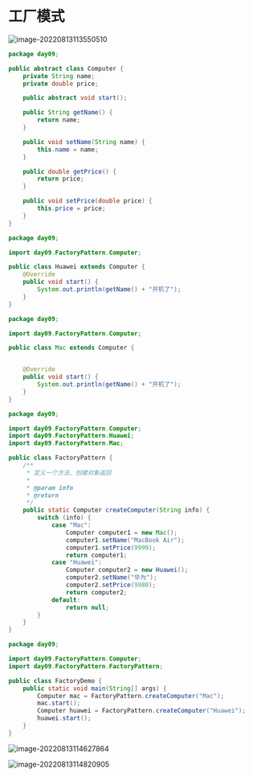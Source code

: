 # 工厂模式

![image-20220813113550510](https://raw.githubusercontent.com/redyouzi/images-for-blog/main/img02/202208131135600.png)

```java
package day09;

public abstract class Computer {
    private String name;
    private double price;

    public abstract void start();

    public String getName() {
        return name;
    }

    public void setName(String name) {
        this.name = name;
    }

    public double getPrice() {
        return price;
    }

    public void setPrice(double price) {
        this.price = price;
    }
}

```

```java
package day09;

import day09.FactoryPattern.Computer;

public class Huawei extends Computer {
    @Override
    public void start() {
        System.out.println(getName() + "开机了");
    }
}

```

```java
package day09;

import day09.FactoryPattern.Computer;

public class Mac extends Computer {


    @Override
    public void start() {
        System.out.println(getName() + "开机了");
    }
}

```

```java
package day09;

import day09.FactoryPattern.Computer;
import day09.FactoryPattern.Huawei;
import day09.FactoryPattern.Mac;

public class FactoryPattern {
    /**
     * 定义一个方法，创建对象返回
     *
     * @param info
     * @return
     */
    public static Computer createComputer(String info) {
        switch (info) {
            case "Mac":
                Computer computer1 = new Mac();
                computer1.setName("MacBook Air");
                computer1.setPrice(9999);
                return computer1;
            case "Huawei":
                Computer computer2 = new Huawei();
                computer2.setName("华为");
                computer2.setPrice(9980);
                return computer2;
            default:
                return null;
        }
    }
}

```

```java
package day09;

import day09.FactoryPattern.Computer;
import day09.FactoryPattern.FactoryPattern;

public class FactoryDemo {
    public static void main(String[] args) {
        Computer mac = FactoryPattern.createComputer("Mac");
        mac.start();
        Computer huawei = FactoryPattern.createComputer("Huawei");
        huawei.start();
    }
}

```

![image-20220813114627864](https://raw.githubusercontent.com/redyouzi/images-for-blog/main/img02/202208131146930.png)

![image-20220813114820905](https://raw.githubusercontent.com/redyouzi/images-for-blog/main/img02/202208131148983.png)

